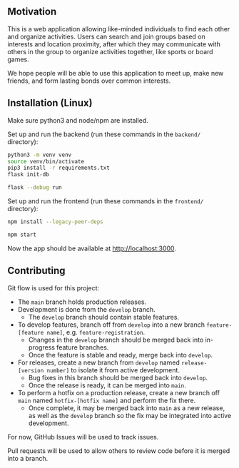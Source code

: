 ## Motivation

This is a web application allowing like-minded individuals to find each other and organize activities. Users can search and join groups based on interests and location proximity, after which they may communicate with others in the group to organize activities together, like sports or board games.

We hope people will be able to use this application to meet up, make new friends, and form lasting bonds over common interests.

## Installation (Linux)

Make sure python3 and node/npm are installed.

Set up and run the backend (run these commands in the `backend/` directory):

```sh
python3 -m venv venv
source venv/bin/activate
pip3 install -r requirements.txt
flask init-db

flask --debug run
```

Set up and run the frontend (run these commands in the `frontend/` directory):

```sh
npm install --legacy-peer-deps

npm start
```

Now the app should be available at <http://localhost:3000>.

## Contributing

Git flow is used for this project:

- The `main` branch holds production releases.
- Development is done from the `develop` branch.
  - The `develop` branch should contain stable features.
- To develop features, branch off from `develop` into a new branch `feature-[feature name]`, e.g. `feature-registration`.
  - Changes in the `develop` branch should be merged back into in-progress feature branches.
  - Once the feature is stable and ready, merge back into `develop`.
- For releases, create a new branch from `develop` named `release-[version number]` to isolate it from active development.
  - Bug fixes in this branch should be merged back into `develop`.
  - Once the release is ready, it can be merged into `main`.
- To perform a hotfix on a production release, create a new branch off `main` named `hotfix-[hotfix name]` and perform the fix there.
  - Once complete, it may be merged back into `main` as a new release, as well as the `develop` branch so the fix may be integrated into active development.

For now, GitHub Issues will be used to track issues.

Pull requests will be used to allow others to review code before it is merged into a branch.
